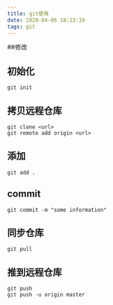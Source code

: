 ```yaml
---
title: git使用
date: 2020-04-06 18:23:19
tags: git
---
```

##修改

## 初始化
```
git init
```

## 拷贝远程仓库
```
git clone <url>
git remote add origin <url>
```

## 添加
```
git add .
```

## commit
```
git commit -m "some information"
```

## 同步仓库
```
git pull
```

## 推到远程仓库
```
git push
git push -u origin master
```

